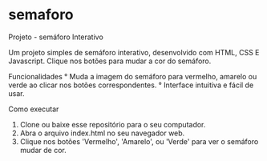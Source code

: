 # semaforo
Projeto - semáforo Interativo

Um projeto simples de semáforo interativo, desenvolvido com HTML, CSS E Javascript. 
Clique nos botões para mudar a cor do semáforo.

Funcionalidades
° Muda a imagem do semáforo para vermelho, amarelo ou verde ao clicar nos botões correspondentes.
° Interface intuitiva e fácil de usar.

Como executar
1. Clone ou baixe esse repositório para o seu computador.
2. Abra o arquivo index.html no seu navegador web.
3. Clique nos botões 'Vermelho', 'Amarelo', ou 'Verde' para ver o semáforo mudar de cor.
